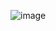 ![image](https://github.com/larryJoel/Disenio_Testimonial/assets/57409438/69bcbe5c-8b11-494d-ae42-3e4496b98e5f)
